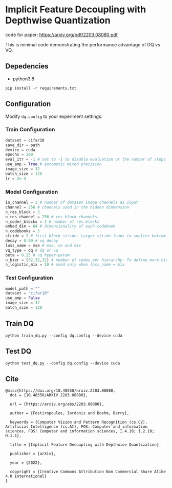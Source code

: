 # Implicit Feature Decoupling with Depthwise Quantization

code for paper: https://arxiv.org/pdf/2203.08080.pdf

This is minimal code demonstrating the performance advantage of DQ vs VQ.


## Depedencies

* python3.8

```
pip install -r requirements.txt
```
## Configuration

Modify `dq.config` to your experiment settings.
### Train Configuration
```python
dataset = cifar10
save_dir = path
device = cuda
epochs = 200
eval_itr = -1 # set to -1 to disable evaluation or the number of steps within an epoch i.e. 2 would be evaluating every 2 epochs and .5 would be evaluating 2 times per epoch
use_amp = True # automatic mixed precision
image_size = 32
batch_size = 128
lr = 2e-4
```

### Model Configuration
```python
in_channel = 3 # number of dataset image channels as input
channel = 256 # channels used in the hidden dimmension
n_res_block = 3
n_res_channel = 256 # res block channels
n_coder_blocks = 2 # number of res blocks
embed_dim = 64 # dimensionality of each codebook
n_codebooks = 5
stride = 2 # first block stride. Larger stride leads to smaller bottom-level codes
decay = 0.99 # vq decay
loss_name = mse # mse, ce and mix
vq_type = dq # dq or vq
beta = 0.25 # vq hyper-param
n_hier = [32,32,32] # number of codes per hierarchy. To define more hierarchies simply append to the list
n_logistic_mix = 10 # used only when loss_name = mix
```
### Test Configuration
```python
model_path = ""
dataset = "cifar10"
use_amp = False
image_size = 32
batch_size = 128
```
## Train DQ

```
python train_dq.py --config dq.config --device cuda
```


## Test DQ

```
python test_dq.py --config dq.config --device cuda
```

## Cite

```
@misc{https://doi.org/10.48550/arxiv.2203.08080,
  doi = {10.48550/ARXIV.2203.08080},
  
  url = {https://arxiv.org/abs/2203.08080},
  
  author = {Fostiropoulos, Iordanis and Boehm, Barry},
  
  keywords = {Computer Vision and Pattern Recognition (cs.CV), Artificial Intelligence (cs.AI), FOS: Computer and information sciences, FOS: Computer and information sciences, I.4.10; I.2.10; H.1.1},
  
  title = {Implicit Feature Decoupling with Depthwise Quantization},
  
  publisher = {arXiv},
  
  year = {2022},
  
  copyright = {Creative Commons Attribution Non Commercial Share Alike 4.0 International}
}
```
